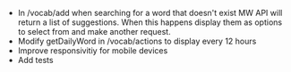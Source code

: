 - In /vocab/add when searching for a word that doesn't exist MW API will return a list of suggestions. When this happens display them as options to select from and make another request.
- Modify getDailyWord in /vocab/actions to display every 12 hours
- Improve responsivitiy for mobile devices
- Add tests
